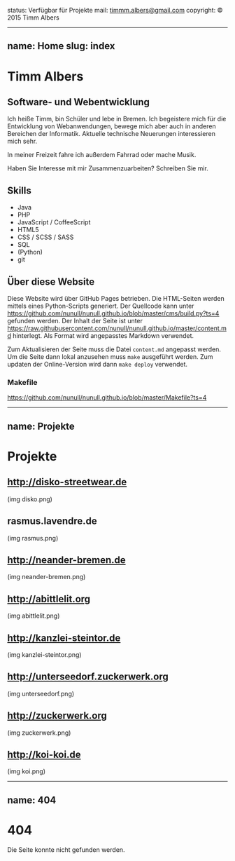 status: Verfügbar für Projekte
mail: timmm.albers@gmail.com
copyright: &copy; 2015 Timm Albers

---
name: Home
slug: index
---

# Timm Albers

## Software- und Webentwicklung
Ich heiße Timm, bin Schüler und lebe in Bremen. Ich begeistere mich für die Entwicklung von Webanwendungen, bewege mich aber auch in anderen Bereichen der Informatik. Aktuelle technische Neuerungen interessieren mich sehr.

In meiner Freizeit fahre ich außerdem Fahrrad oder mache Musik.

Haben Sie Interesse mit mir Zusammenzuarbeiten? Schreiben Sie mir.

## Skills
- Java
- PHP
- JavaScript / CoffeeScript
- HTML5
- CSS / SCSS / SASS
- SQL
- (Python)
- git

## Über diese Website
Diese Website wird über GitHub Pages betrieben. Die HTML-Seiten werden mittels eines Python-Scripts generiert. Der Quellcode kann unter https://github.com/nunull/nunull.github.io/blob/master/cms/build.py?ts=4 gefunden werden. Der Inhalt der Seite ist unter https://raw.githubusercontent.com/nunull/nunull.github.io/master/content.md hinterlegt. Als Format wird angepasstes Markdown verwendet.

Zum Aktualisieren der Seite muss die Datei `content.md` angepasst werden. Um die Seite dann lokal anzusehen muss `make` ausgeführt werden. Zum updaten der Online-Version wird dann `make deploy` verwendet.

### Makefile
https://github.com/nunull/nunull.github.io/blob/master/Makefile?ts=4
<script src="http://gist-it.appspot.com/github/nunull/nunull.github.io/blob/master/Makefile?footer=0"></script>

---
name: Projekte
---

# Projekte

## http://disko-streetwear.de
(img disko.png)

## rasmus.lavendre.de
(img rasmus.png)

## http://neander-bremen.de
(img neander-bremen.png)

## http://abittlelit.org
(img abittlelit.png)

## http://kanzlei-steintor.de
(img kanzlei-steintor.png)

## http://unterseedorf.zuckerwerk.org
(img unterseedorf.png)

## http://zuckerwerk.org
(img zuckerwerk.png)

## http://koi-koi.de
(img koi.png)

---
name: 404
---

# 404
Die Seite konnte nicht gefunden werden.
